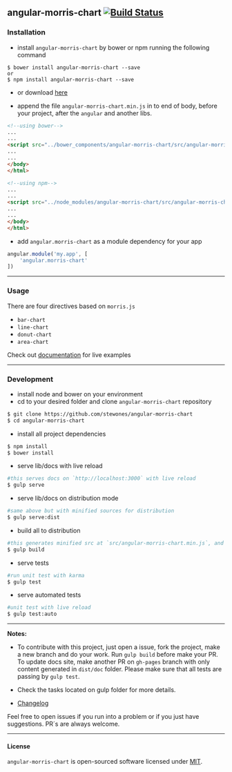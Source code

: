 ## angular-morris-chart [![Build Status](https://travis-ci.org/stewones/angular-morris-chart.svg)](https://travis-ci.org/stewones/angular-morris-chart)
### Installation
- install `angular-morris-chart` by bower or npm running the following command
```shell
$ bower install angular-morris-chart --save
or
$ npm install angular-morris-chart --save
```
- or download [here](https://raw.githubusercontent.com/stewones/angular-morris-chart/master/src/angular-morris-chart.min.js)

- append the file `angular-morris-chart.min.js` in to end of body, before your project, after the `angular` and another libs.


```html
<!--using bower-->
...
...
<script src="../bower_components/angular-morris-chart/src/angular-morris-chart.min.js"></script>
...
...
</body>
</html>
```


```html
<!--using npm-->
...
...
<script src="../node_modules/angular-morris-chart/src/angular-morris-chart.min.js"></script>
...
...
</body>
</html>
```

- add `angular.morris-chart` as a module dependency for your app

```js
angular.module('my.app', [
    'angular.morris-chart'
])
```

---
### Usage
There are four directives based on `morris.js`

- `bar-chart`
- `line-chart`
- `donut-chart`
- `area-chart`

Check out [documentation](https://angular-morris-chart.stpa.co) for live examples

---
### Development

- install node and bower on your environment
- cd to your desired folder and clone `angular-morris-chart` repository

```sh
$ git clone https://github.com/stewones/angular-morris-chart
$ cd angular-morris-chart
```

- install all project dependencies

```sh
$ npm install
$ bower install
```

- serve lib/docs with live reload

```sh
#this serves docs on `http://localhost:3000` with live reload
$ gulp serve
```

- serve lib/docs on distribution mode

```sh
#same above but with minified sources for distribution
$ gulp serve:dist
```

- build all to distribution

```sh
#this generates minified src at `src/angular-morris-chart.min.js`, and docs on `dist/doc` folder.
$ gulp build
```

- serve tests

```sh
#run unit test with karma
$ gulp test
```

- serve automated tests

```sh
#unit test with live reload
$ gulp test:auto
```

---
**Notes:**

- To contribute with this project, just open a issue, fork the project, make a new branch and do your work. Run `gulp build` before make your PR. To update docs site, make another PR on `gh-pages` branch with only content generated in `dist/doc` folder. Please make sure that all tests are passing by `gulp test`.

- Check the tasks located on gulp folder for more details.

- [Changelog](https://github.com/stewones/angular-morris-chart/releases)

Feel free to open issues if you run into a problem or if you just have suggestions. PR´s are always welcome.

---
#### License
`angular-morris-chart` is open-sourced software licensed under [MIT](http://opensource.org/licenses/MIT).